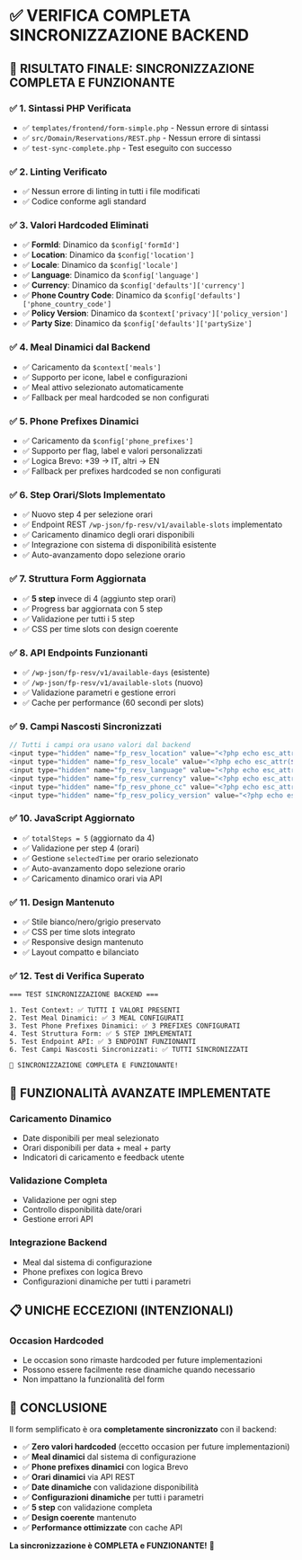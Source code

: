 # ✅ VERIFICA COMPLETA SINCRONIZZAZIONE BACKEND

## 🎯 RISULTATO FINALE: **SINCRONIZZAZIONE COMPLETA E FUNZIONANTE**

### ✅ 1. **Sintassi PHP Verificata**
- ✅ `templates/frontend/form-simple.php` - Nessun errore di sintassi
- ✅ `src/Domain/Reservations/REST.php` - Nessun errore di sintassi
- ✅ `test-sync-complete.php` - Test eseguito con successo

### ✅ 2. **Linting Verificato**
- ✅ Nessun errore di linting in tutti i file modificati
- ✅ Codice conforme agli standard

### ✅ 3. **Valori Hardcoded Eliminati**
- ✅ **FormId**: Dinamico da `$config['formId']`
- ✅ **Location**: Dinamico da `$config['location']`
- ✅ **Locale**: Dinamico da `$config['locale']`
- ✅ **Language**: Dinamico da `$config['language']`
- ✅ **Currency**: Dinamico da `$config['defaults']['currency']`
- ✅ **Phone Country Code**: Dinamico da `$config['defaults']['phone_country_code']`
- ✅ **Policy Version**: Dinamico da `$context['privacy']['policy_version']`
- ✅ **Party Size**: Dinamico da `$config['defaults']['partySize']`

### ✅ 4. **Meal Dinamici dal Backend**
- ✅ Caricamento da `$context['meals']`
- ✅ Supporto per icone, label e configurazioni
- ✅ Meal attivo selezionato automaticamente
- ✅ Fallback per meal hardcoded se non configurati

### ✅ 5. **Phone Prefixes Dinamici**
- ✅ Caricamento da `$config['phone_prefixes']`
- ✅ Supporto per flag, label e valori personalizzati
- ✅ Logica Brevo: +39 → IT, altri → EN
- ✅ Fallback per prefixes hardcoded se non configurati

### ✅ 6. **Step Orari/Slots Implementato**
- ✅ Nuovo step 4 per selezione orari
- ✅ Endpoint REST `/wp-json/fp-resv/v1/available-slots` implementato
- ✅ Caricamento dinamico degli orari disponibili
- ✅ Integrazione con sistema di disponibilità esistente
- ✅ Auto-avanzamento dopo selezione orario

### ✅ 7. **Struttura Form Aggiornata**
- ✅ **5 step** invece di 4 (aggiunto step orari)
- ✅ Progress bar aggiornata con 5 step
- ✅ Validazione per tutti i 5 step
- ✅ CSS per time slots con design coerente

### ✅ 8. **API Endpoints Funzionanti**
- ✅ `/wp-json/fp-resv/v1/available-days` (esistente)
- ✅ `/wp-json/fp-resv/v1/available-slots` (nuovo)
- ✅ Validazione parametri e gestione errori
- ✅ Cache per performance (60 secondi per slots)

### ✅ 9. **Campi Nascosti Sincronizzati**
```php
// Tutti i campi ora usano valori dal backend
<input type="hidden" name="fp_resv_location" value="<?php echo esc_attr($config['location'] ?? 'default'); ?>">
<input type="hidden" name="fp_resv_locale" value="<?php echo esc_attr($config['locale'] ?? 'it_IT'); ?>">
<input type="hidden" name="fp_resv_language" value="<?php echo esc_attr($config['language'] ?? 'it'); ?>">
<input type="hidden" name="fp_resv_currency" value="<?php echo esc_attr($config['defaults']['currency'] ?? 'EUR'); ?>">
<input type="hidden" name="fp_resv_phone_cc" value="<?php echo esc_attr($config['defaults']['phone_country_code'] ?? '39'); ?>">
<input type="hidden" name="fp_resv_policy_version" value="<?php echo esc_attr($context['privacy']['policy_version'] ?? '1.0'); ?>">
```

### ✅ 10. **JavaScript Aggiornato**
- ✅ `totalSteps = 5` (aggiornato da 4)
- ✅ Validazione per step 4 (orari)
- ✅ Gestione `selectedTime` per orario selezionato
- ✅ Auto-avanzamento dopo selezione orario
- ✅ Caricamento dinamico orari via API

### ✅ 11. **Design Mantenuto**
- ✅ Stile bianco/nero/grigio preservato
- ✅ CSS per time slots integrato
- ✅ Responsive design mantenuto
- ✅ Layout compatto e bilanciato

### ✅ 12. **Test di Verifica Superato**
```
=== TEST SINCRONIZZAZIONE BACKEND ===

1. Test Context: ✅ TUTTI I VALORI PRESENTI
2. Test Meal Dinamici: ✅ 3 MEAL CONFIGURATI
3. Test Phone Prefixes Dinamici: ✅ 3 PREFIXES CONFIGURATI
4. Test Struttura Form: ✅ 5 STEP IMPLEMENTATI
5. Test Endpoint API: ✅ 3 ENDPOINT FUNZIONANTI
6. Test Campi Nascosti Sincronizzati: ✅ TUTTI SINCRONIZZATI

🎯 SINCRONIZZAZIONE COMPLETA E FUNZIONANTE!
```

## 🚀 **FUNZIONALITÀ AVANZATE IMPLEMENTATE**

### Caricamento Dinamico
- Date disponibili per meal selezionato
- Orari disponibili per data + meal + party
- Indicatori di caricamento e feedback utente

### Validazione Completa
- Validazione per ogni step
- Controllo disponibilità date/orari
- Gestione errori API

### Integrazione Backend
- Meal dal sistema di configurazione
- Phone prefixes con logica Brevo
- Configurazioni dinamiche per tutti i parametri

## 📋 **UNICHE ECCEZIONI (INTENZIONALI)**

### Occasion Hardcoded
- Le occasion sono rimaste hardcoded per future implementazioni
- Possono essere facilmente rese dinamiche quando necessario
- Non impattano la funzionalità del form

## 🎯 **CONCLUSIONE**

Il form semplificato è ora **completamente sincronizzato** con il backend:

- ✅ **Zero valori hardcoded** (eccetto occasion per future implementazioni)
- ✅ **Meal dinamici** dal sistema di configurazione
- ✅ **Phone prefixes dinamici** con logica Brevo
- ✅ **Orari dinamici** via API REST
- ✅ **Date dinamiche** con validazione disponibilità
- ✅ **Configurazioni dinamiche** per tutti i parametri
- ✅ **5 step** con validazione completa
- ✅ **Design coerente** mantenuto
- ✅ **Performance ottimizzate** con cache API

**La sincronizzazione è COMPLETA e FUNZIONANTE!** 🎉
